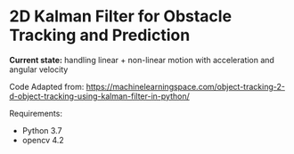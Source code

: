 # 2D Kalman Filter for Obstacle Tracking and Prediction

**Current state:** handling linear + non-linear motion with acceleration and angular velocity

Code Adapted from: 
https://machinelearningspace.com/object-tracking-2-d-object-tracking-using-kalman-filter-in-python/

Requirements:
- Python 3.7 
- opencv 4.2


